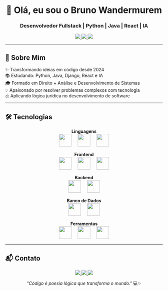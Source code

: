<h1 align="center">👋 Olá, eu sou o Bruno Wandermurem</h1>

<h3 align="center">Desenvolvedor Fullstack | Python | Java | React | IA</h3>

<p align="center">
  <a href="https://www.linkedin.com/in/bruno-wandermurem-83a71a164" target="_blank">
    <img src="https://img.shields.io/badge/LinkedIn-0077B5?style=for-the-badge&logo=linkedin&logoColor=white"/>
  </a>
  <a href="mailto:seu-email@exemplo.com">
    <img src="https://img.shields.io/badge/Gmail-D14836?style=for-the-badge&logo=gmail&logoColor=white"/>
  </a>
  <a href="https://github.com/seu-usuario" target="_blank">
    <img src="https://img.shields.io/badge/GitHub-100000?style=for-the-badge&logo=github&logoColor=white"/>
  </a>
</p>

---

## 🚀 Sobre Mim

<p align="left">
✨ Transformando ideias em código desde 2024<br>
📚 Estudando: Python, Java, Django, React e IA<br>
🎓 Formado em Direito + Análise e Desenvolvimento de Sistemas<br>
💡 Apaixonado por resolver problemas complexos com tecnologia<br>
⚖️ Aplicando lógica jurídica no desenvolvimento de software
</p>

---

## 🛠️ Tecnologias

<div align="center">
  
**Linguagens**  
<img src="https://cdn.jsdelivr.net/gh/devicons/devicon/icons/python/python-original.svg" height="40"/>
<img width="12"/>
<img src="https://cdn.jsdelivr.net/gh/devicons/devicon/icons/java/java-original.svg" height="40"/>
<img width="12"/>
<img src="https://cdn.jsdelivr.net/gh/devicons/devicon/icons/javascript/javascript-original.svg" height="40"/>

**Frontend**  
<img src="https://cdn.jsdelivr.net/gh/devicons/devicon/icons/react/react-original.svg" height="40"/>
<img width="12"/>
<img src="https://cdn.jsdelivr.net/gh/devicons/devicon/icons/html5/html5-original.svg" height="40"/>
<img width="12"/>
<img src="https://cdn.jsdelivr.net/gh/devicons/devicon/icons/css3/css3-original.svg" height="40"/>

**Backend**  
<img src="https://cdn.jsdelivr.net/gh/devicons/devicon/icons/django/django-plain.svg" height="40"/>
<img width="12"/>
<img src="https://cdn.jsdelivr.net/gh/devicons/devicon/icons/spring/spring-original.svg" height="40"/>

**Banco de Dados**  
<img src="https://cdn.jsdelivr.net/gh/devicons/devicon/icons/postgresql/postgresql-original.svg" height="40"/>
<img width="12"/>
<img src="https://cdn.jsdelivr.net/gh/devicons/devicon/icons/mysql/mysql-original.svg" height="40"/>

**Ferramentas**  
<img src="https://cdn.jsdelivr.net/gh/devicons/devicon/icons/git/git-original.svg" height="40"/>
<img width="12"/>
<img src="https://cdn.jsdelivr.net/gh/devicons/devicon/icons/docker/docker-original.svg" height="40"/>
<img width="12"/>
<img src="https://cdn.jsdelivr.net/gh/devicons/devicon/icons/vscode/vscode-original.svg" height="40"/>

</div>

---



## 📬 Contato

<p align="center">
  <a href="mailto:brunowandermurem.juris@gmail.com">
    <img src="https://img.shields.io/badge/Email-D14836?style=for-the-badge&logo=gmail&logoColor=white"/>
  </a>
  <a href="https://wa.me/5528999071453">
    <img src="https://img.shields.io/badge/WhatsApp-25D366?style=for-the-badge&logo=whatsapp&logoColor=white"/>
  </a>
  <a href="https://www.linkedin.com/in/bruno-wandermurem-83a71a164">
    <img src="https://img.shields.io/badge/LinkedIn-0077B5?style=for-the-badge&logo=linkedin&logoColor=white"/>
  </a>
</p>

<p align="center">
  <i>"Código é poesia lógica que transforma o mundo."</i> 💻✨
</p>
